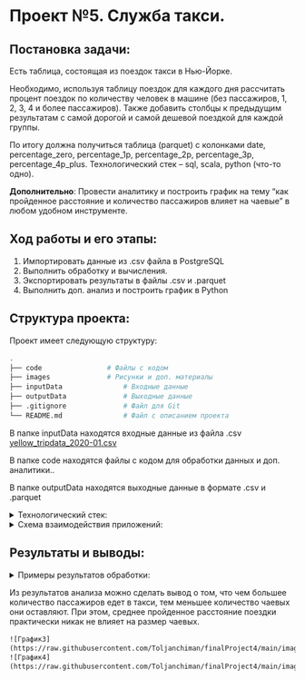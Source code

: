 # Проект №5. Служба такси.

## Постановка задачи:
Есть таблица, состоящая из поездок такси в Нью-Йорке.

Необходимо, используя таблицу поездок для каждого дня рассчитать процент поездок по количеству человек в машине (без пассажиров, 1, 2, 3, 4 и более пассажиров). Также добавить столбцы к предыдущим результатам с самой дорогой и самой дешевой поездкой для каждой группы.

По итогу должна получиться таблица (parquet) с колонками date, percentage_zero, percentage_1p, percentage_2p, percentage_3p, percentage_4p_plus. Технологический стек – sql, scala, python (что-то одно).

**Дополнительно**: Провести аналитику и построить график на тему “как пройденное расстояние и количество пассажиров влияет на чаевые” в любом удобном инструменте.


## Ход работы и его этапы:
1. Импортировать данные из .csv файла в PostgreSQL
2. Выполнить обработку и вычисления. 
3. Экспортировать результаты в файлы .csv и .parquet
4. Выполнить доп. анализ и построить график в Python


## Структура проекта:
Проект имеет следующую структуру:
```bash
.
├── code				# Файлы с кодом
├── images				# Рисунки и доп. материалы
├── inputData				# Входные данные
├── outputData				# Выходные данные
├── .gitignore				# Файл для Git
└── README.md				# Файл с описанием проекта
```

В папке inputData находятся входные данные из файла .csv [yellow_tripdata_2020-01.csv](https://disk.yandex.ru/d/DKeoopbGH1Ttuw)

В папке code находятся файлы с кодом для обработки данных и доп. аналитики..

В папке outputData находятся выходные данные в формате .csv и .parquet

<details>
  <summary>Технологический стек:</summary>
SQL (PostgreSQL, PgAdmin), Python (Pandas, mathplotlib)
</details>

<details>
  <summary>Схема взаимодействия приложений:</summary>
	.csv -> PostgreSQL -> SQL -> .csv -> Python -> .parquet
</details>

## Результаты и выводы:

<details>
  <summary>Примеры результатов обработки:</summary>

	![График1](https://raw.githubusercontent.com/Toljanchiman/finalProject4/main/images/Results1.png)
	![График2](https://raw.githubusercontent.com/Toljanchiman/finalProject4/main/images/Results2.png)

</details>


Из результатов анализа можно сделать вывод о том, что чем большее количество пассажиров едет в такси, тем меньшее количество чаевых они оставляют. При этом, среднее пройденное расстояние поездки практически никак не влияет на размер чаевых.

	![График3](https://raw.githubusercontent.com/Toljanchiman/finalProject4/main/images/ReAnalisys1.png)
	![График4](https://raw.githubusercontent.com/Toljanchiman/finalProject4/main/images/ReAnalisys2.png)




